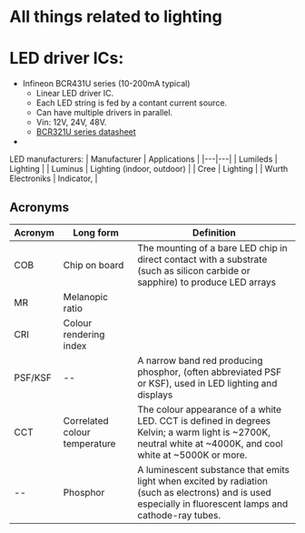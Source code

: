 # All things related to lighting

# LED driver ICs:
- Infineon BCR431U series (10-200mA typical)
  - Linear LED driver IC.
  - Each LED string is fed by a contant current source. 
  - Can have multiple drivers in parallel. 
  - Vin: 12V, 24V, 48V.
  - [BCR321U series datasheet](https://www.infineon.com/dgdl?fileId=5546d4624b0b249c014b7d69949b463b)
- 


LED manufacturers: 
| Manufacturer | Applications |
|---|---|
| Lumileds | Lighting                   |
| Luminus | Lighting (indoor, outdoor) |
| Cree | Lighting                     |
| Wurth Electroniks | Indicator,      |






## Acronyms 
| Acronym | Long form |  Definition |
|--|--|--|
| COB | Chip on board | The mounting of a bare LED chip in direct contact with a substrate (such as silicon carbide or sapphire) to produce LED arrays |
| MR | Melanopic ratio |  |
| CRI | Colour rendering index |  |
| PSF/KSF |--| A narrow band red producing phosphor, (often abbreviated PSF or KSF), used in LED lighting and displays |
| CCT | Correlated colour temperature | The colour appearance of a white LED. CCT is defined in degrees Kelvin; a warm light is ~2700K, neutral white at ~4000K, and cool white at ~5000K or more. |
| -- | Phosphor | A luminescent substance that emits light when excited by radiation (such as electrons) and is used especially in fluorescent lamps and cathode-ray tubes. |

